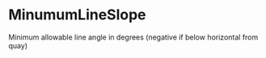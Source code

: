 MinumumLineSlope
================

Minimum allowable line angle in degrees (negative if below horizontal from quay)
